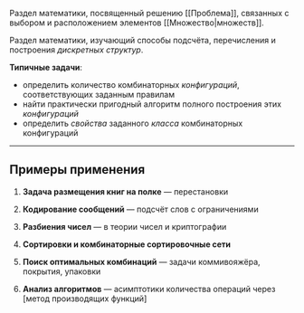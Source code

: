 Раздел математики, посвященный решению [[Проблема]], связанных с выбором и расположением элементов [[Множество|множеств]].

Раздел математики, изучающий способы подсчёта, перечисления и построения *дискретных структур*.

**Типичные задачи**:

- определить количество комбинаторных *конфигураций*, соответствующих заданным правилам
- найти практически пригодный алгоритм полного построения этих *конфигураций*
- определить *свойства* заданного *класса* комбинаторных конфигураций
   

---

## Примеры применения

1. **Задача размещения книг на полке** — перестановки
    
2. **Кодирование сообщений** — подсчёт слов с ограничениями
    
3. **Разбиения чисел** — в теории чисел и криптографии
    
4. **Сортировки и комбинаторные сортировочные сети**
    
5. **Поиск оптимальных комбинаций** — задачи коммивояжёра, покрытия, упаковки
    
6. **Анализ алгоритмов** — асимптотики количества операций через [метод производящих функций]